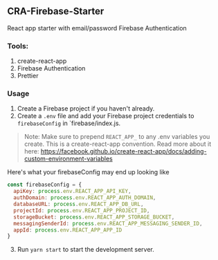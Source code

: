 ## CRA-Firebase-Starter

React app starter with email/password Firebase Authentication

### Tools:

1. create-react-app
2. Firebase Authentication
3. Prettier

### Usage

1. Create a Firebase project if you haven't already.
2. Create a `.env` file and add your Firebase project credentials to `firebaseConfig` in `firebase/index.js.

> Note: Make sure to prepend `REACT_APP_` to any .env variables you create. This is a create-react-app convention. Read more about it here: https://facebook.github.io/create-react-app/docs/adding-custom-environment-variables

Here's what your firebaseConfig may end up looking like

```javascript
const firebaseConfig = {
  apiKey: process.env.REACT_APP_API_KEY,
  authDomain: process.env.REACT_APP_AUTH_DOMAIN,
  databaseURL: process.env.REACT_APP_DB_URL,
  projectId: process.env.REACT_APP_PROJECT_ID,
  storageBucket: process.env.REACT_APP_STORAGE_BUCKET,
  messagingSenderId: process.env.REACT_APP_MESSAGING_SENDER_ID,
  appId: process.env.REACT_APP_APP_ID
}
```

3. Run `yarn start` to start the development server.
